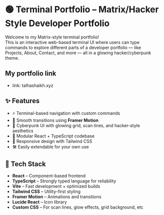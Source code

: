 # 🟢 Terminal Portfolio – Matrix/Hacker Style Developer Portfolio

Welcome to my Matrix-style terminal portfolio!  
This is an interactive web-based terminal UI where users can type commands to explore different parts of a developer portfolio — like Projects, About, Contact, and more — all in a glowing hacker/cyberpunk theme.

## My portfolio link

- link: talhashaikh.xyz

## ✨ Features

- ⚡ Terminal-based navigation with custom commands
- 🎥 Smooth transitions using **Framer Motion**
- 🎨 Cyberpunk UI with glowing grid, scan lines, and hacker-style aesthetics
- 🧩 Modular React + TypeScript codebase
- 📱 Responsive design with Tailwind CSS
- 🛠️ Easily extendable for your own use

## 🧱 Tech Stack

- **React** – Component-based frontend
- **TypeScript** – Strongly typed language for reliability
- **Vite** – Fast development + optimized builds
- **Tailwind CSS** – Utility-first styling
- **Framer Motion** – Animations and transitions
- **Lucide React** – Icon library
- **Custom CSS** – For scan lines, glow effects, grid background, etc
